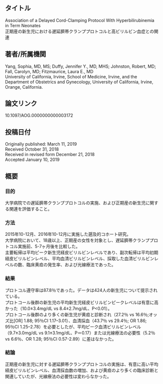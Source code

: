 ## タイトル
Association of a Delayed Cord-Clamping Protocol With Hyperbilirubinemia in Term Neonates  
正期産の新生児における遅延臍帯クランププロトコルと高ビリルビン血症との関連

## 著者/所属機関
Yang, Sophia, MD, MS; Duffy, Jennifer Y., MD, MHS; Johnston, Robert, MD; Fall, Carolyn, MD; Fitzmaurice, Laura E., MD  
University of California, Irvine, School of Medicine, Irvine, and the Department of Obstetrics and Gynecology, University of California, Irvine, Orange, California.

## 論文リンク
10.1097/AOG.0000000000003172

## 投稿日付
Originally published: March 11, 2019  
Received October 31, 2018  
Received in revised form December 21, 2018  
Accepted January 10, 2019

## 概要
### 目的
大学病院での遅延臍帯クランププロトコルの実施、および正期産の新生児に関する関連を評価すること。

### 方法
2015年10-12月、2016年10-12月に実施した遡及的コホート研究。  
大学病院において、18歳以上、正期産の女性を対象とし、遅延臍帯クランププロトコル実施前、5-7ヶ月後を比較した。  
主要転帰は平均ピーク新生児経皮ビリルビンレベルであり、副次転帰は平均初期経皮ビリルビンレベル、平均血清ビリルビンレベル、採取した血清ビリルビンレベルの数、臨床黄疸の発生率、および光線療法であった。  

### 結果
プロトコル遵守率は87.8％であった。データは424人の新生児について提示されている。  
プロトコール後群の新生児の平均新生児経皮ビリルビンピークレベルは有意に高かった（10.0±3.4mg/dL vs 8.4±2.7mg/dL、P<0.01）。  
プロトコール後群のより多くの新生児が黄疸と診断され（27.2％ vs 16.6％;オッズ比\[OR\] 1.88; 95％CI 1.17–3.01）、血清採血（43.7％ vs 29.4％; OR 1.86; 95％CI 1.25–2.78）を必要としたが、平均ピーク血清ビリルビンレベル（9.7±3.0mg/dL vs 9.1±3.1mg/dL、P＝0.17）または光線療法の必要性（5.2％ vs 6.6％、OR 1.28; 95％CI 0.57-2.89）に差はなかった。

### 結論
正期産の新生児に対する遅延臍帯クランププロトコルの実施は、有意に高い平均経皮ビリルビンレベル、血清採血数の増加、および黄疸のより多くの臨床診断と関連していたが、光線療法の必要性は変わらなかった。
